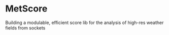 # MetScore

Building a modulable, efficient score lib for the analysis of high-res weather fields from sockets
